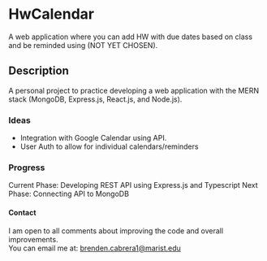 # HwCalendar
A web application where you can add HW with due dates based on class and be reminded using (NOT YET CHOSEN).

## Description
A personal project to practice developing a web application with the MERN stack (MongoDB, Express.js, React.js, and Node.js).

### Ideas
- Integration with Google Calendar using API.
- User Auth to allow for individual calendars/reminders

### Progress
Current Phase: Developing REST API using Express.js and Typescript
Next Phase: Connecting API to MongoDB


#### Contact
I am open to all comments about improving the code and overall improvements.  
You can email me at: brenden.cabrera1@marist.edu